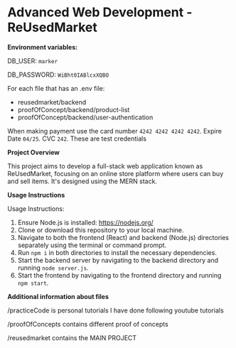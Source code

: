# Advanced Web Development - ReUsedMarket

**Environment variables:**

DB_USER: `marker`

DB_PASSWORD: `WiBht0IABlcxXQBO`

For each file that has an .env file:
 - reusedmarket/backend
 - proofOfConcept/backend/product-list
 - proofOfConcept/backend/user-authentication

When making payment use the card number `4242 4242 4242 4242`. Expire Date `04/25`. CVC `242`. These are test credentials

**Project Overview**

This project aims to develop a full-stack web application known as ReUsedMarket, focusing on an online store platform where users can buy and sell items. It's designed using the MERN stack.

**Usage Instructions**

Usage Instructions:
1. Ensure Node.js is installed: https://nodejs.org/
2. Clone or download this repository to your local machine.
3. Navigate to both the frontend (React) and backend (Node.js) directories separately using the terminal or command prompt.
4. Run `npm i` in both directories to install the necessary dependencies.
5. Start the backend server by navigating to the backend directory and running `node server.js`.
7. Start the frontend by navigating to the frontend directory and running `npm start`.


**Additional information about files**

/practiceCode is personal tutorials I have done following youtube tutorials

/proofOfConcepts contains different proof of concepts

/reusedmarket contains the MAIN PROJECT







